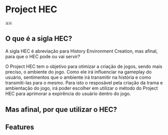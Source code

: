 # Project HEC

```
🇧🇷
```

## O que é a sigla HEC?
A sigla HEC é abreviação para History Environment Creation, mas afinal, para que o HEC pode ou
vai servir?

O Project HEC tem o objetivo para otimizar a criação de jogos, sendo mais preciso, o ambiente do jogo.
Como ele irá influenciar na gameplay do usuário, sentimentos que o ambiente irá transmitir na história e como transmiti-las para o mesmo.
Para isto o resposável pela criação da trama e ambientação do jogo, irá poder escolher em utilizar o método do Project HEC para aprimorar a expirência do usuário dentro do jogo.

## Mas afinal, por que utilizar o HEC?

## Features
